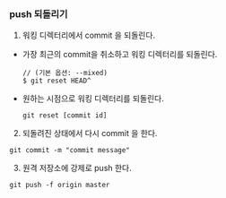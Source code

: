 ### push 되돌리기
1. 워킹 디렉터리에서 commit 을 되돌린다.
- 가장 최근의 commit을 취소하고 워킹 디렉터리를 되돌린다.
    ```
    // (기본 옵션: --mixed)
    $ git reset HEAD^
    ```
- 원하는 시점으로 워킹 디렉터리를 되돌린다.
    ```
    git reset [commit id]
    ```
2. 되돌려진 상태에서 다시 commit 을 한다.
```
git commit -m "commit message"
```
3. 원격 저장소에 강제로 push 한다.
```
git push -f origin master
```